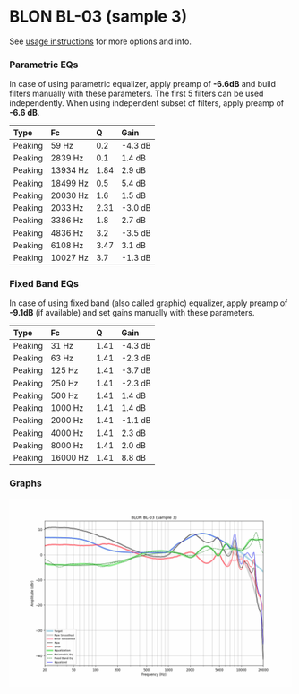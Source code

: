 # BLON BL-03 (sample 3)
See [usage instructions](https://github.com/jaakkopasanen/AutoEq#usage) for more options and info.

### Parametric EQs
In case of using parametric equalizer, apply preamp of **-6.6dB** and build filters manually
with these parameters. The first 5 filters can be used independently.
When using independent subset of filters, apply preamp of **-6.6 dB**.

| Type    | Fc       |    Q | Gain    |
|:--------|:---------|:-----|:--------|
| Peaking | 59 Hz    | 0.2  | -4.3 dB |
| Peaking | 2839 Hz  | 0.1  | 1.4 dB  |
| Peaking | 13934 Hz | 1.84 | 2.9 dB  |
| Peaking | 18499 Hz | 0.5  | 5.4 dB  |
| Peaking | 20030 Hz | 1.6  | 1.5 dB  |
| Peaking | 2033 Hz  | 2.31 | -3.0 dB |
| Peaking | 3386 Hz  | 1.8  | 2.7 dB  |
| Peaking | 4836 Hz  | 3.2  | -3.5 dB |
| Peaking | 6108 Hz  | 3.47 | 3.1 dB  |
| Peaking | 10027 Hz | 3.7  | -1.3 dB |

### Fixed Band EQs
In case of using fixed band (also called graphic) equalizer, apply preamp of **-9.1dB**
(if available) and set gains manually with these parameters.

| Type    | Fc       |    Q | Gain    |
|:--------|:---------|:-----|:--------|
| Peaking | 31 Hz    | 1.41 | -4.3 dB |
| Peaking | 63 Hz    | 1.41 | -2.3 dB |
| Peaking | 125 Hz   | 1.41 | -3.7 dB |
| Peaking | 250 Hz   | 1.41 | -2.3 dB |
| Peaking | 500 Hz   | 1.41 | 1.4 dB  |
| Peaking | 1000 Hz  | 1.41 | 1.4 dB  |
| Peaking | 2000 Hz  | 1.41 | -1.1 dB |
| Peaking | 4000 Hz  | 1.41 | 2.3 dB  |
| Peaking | 8000 Hz  | 1.41 | 2.0 dB  |
| Peaking | 16000 Hz | 1.41 | 8.8 dB  |

### Graphs
![](./BLON%20BL-03%20(sample%203).png)